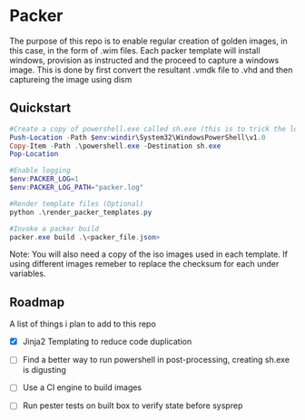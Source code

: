 # Packer
The purpose of this repo is to enable regular creation of golden images, in this case, in the form of .wim files.
Each packer template will install windows, provision as instructed and the proceed to capture a windows image. This is done by 
first convert the resultant .vmdk file to .vhd and then captureing the image using dism

## Quickstart
```powershell
#Create a copy of powershell.exe called sh.exe (this is to trick the local-shell postprocessor into working)
Push-Location -Path $env:windir\System32\WindowsPowerShell\v1.0
Copy-Item -Path .\powershell.exe -Destination sh.exe
Pop-Location

#Enable logging
$env:PACKER_LOG=1
$env:PACKER_LOG_PATH="packer.log"

#Render template files (Optional)
python .\render_packer_templates.py

#Invoke a packer build
packer.exe build .\<packer_file.json>
```

Note: You will also need a copy of the iso images used in each template. If using different images remeber to replace the checksum
for each under variables. 

## Roadmap
A list of things i plan to add to this repo

- [x] Jinja2 Templating to reduce code duplication
- [ ] Find a better way to run powershell in post-processing, creating sh.exe is digusting
- [ ] Use a CI engine to build images
- [ ] Run pester tests on built box to verify state before sysprep

